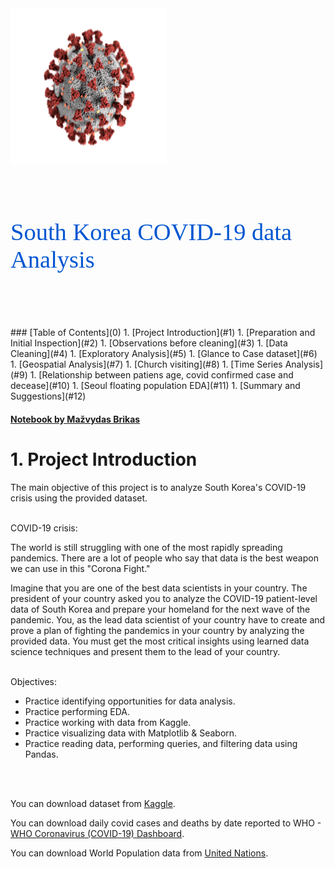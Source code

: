 <img src="Covid.png" width="250" height="250">
<p style="font-family: San Francisco; font-size:2.75em;color:#0056D2; font-style:bold"> <br>South Korea COVID-19 data Analysis</p>
<br>
<p An analysis of the COVID-19 data from South Korea is presented in the COVID-19 data Analysis.ipynb notebook.</p>
 <br>
<a id="0"></a>
 ### [Table of Contents](0)
1. [Project Introduction](#1)      
1. [Preparation and Initial Inspection](#2)
    1. [Observations before cleaning](#3) 
1. [Data Cleaning](#4) 
1. [Exploratory Analysis](#5)     
    1. [Glance to Case dataset](#6) 
    1. [Geospatial Analysis](#7)
    1. [Church visiting](#8)
    1. [Time Series Analysis](#9)
    1. [Relationship between patiens age, covid confirmed case and decease](#10)
    1. [Seoul floating population EDA](#11)
1. [Summary and Suggestions](#12)     
    
    

#### [Notebook by Mažvydas Brikas](https://www.linkedin.com/in/mazvydas-brikas/)     

<a id="1"></a> 
# 1. Project Introduction

The main objective of this project is to analyze South Korea's COVID-19 crisis using the provided dataset. 
</p><br>COVID-19 crisis:

The world is still struggling with one of the most rapidly spreading pandemics. There are a lot of people who say that data is the best weapon we can use in this "Corona Fight."

Imagine that you are one of the best data scientists in your country. The president of your country asked you to analyze the COVID-19 patient-level data of South Korea and prepare your homeland for the next wave of the pandemic. You, as the lead data scientist of your country have to create and prove a plan of fighting the pandemics in your country by analyzing the provided data. You must get the most critical insights using learned data science techniques and present them to the lead of your country.
</p><br>Objectives:

- Practice identifying opportunities for data analysis.
- Practice performing EDA.
- Practice working with data from Kaggle.
- Practice visualizing data with Matplotlib & Seaborn.
- Practice reading data, performing queries, and filtering data using Pandas.
 
<br>
<br>



You can download dataset from [Kaggle](https://www.kaggle.com/datasets/kimjihoo/coronavirusdataset).

You can download daily covid cases and deaths by date reported to WHO -  [WHO Coronavirus (COVID-19) Dashboard](https://covid19.who.int/data).

You can download World Population data from [United Nations](https://population.un.org/wpp/Download/Standard/Population/).
